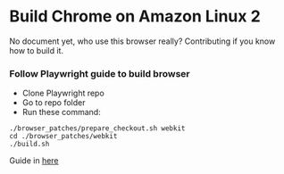 # Build Chrome on Amazon Linux 2

No document yet, who use this browser really?
Contributing if you know how to build it.

### Follow Playwright guide to build browser
- Clone Playwright repo
- Go to repo folder
- Run these command:
```
./browser_patches/prepare_checkout.sh webkit
cd ./browser_patches/webkit
./build.sh
```
Guide in [here](https://github.com/microsoft/playwright/tree/master/browser_patches)
